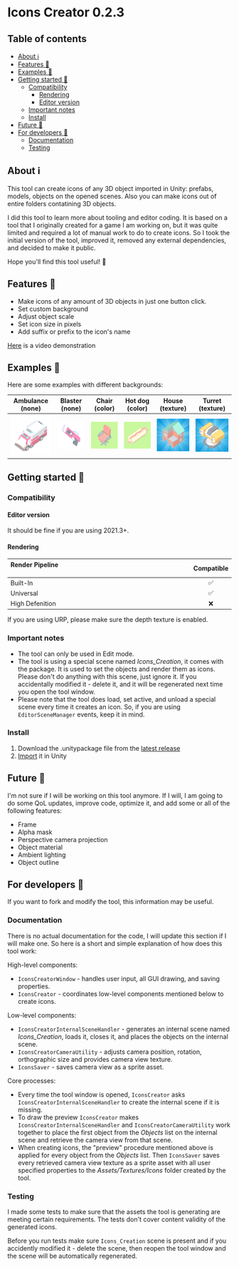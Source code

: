 # Icons Creator 0.2.3

## Table of contents
* [About :information_source:](#about-information_source)
* [Features :star2:](#features-star2)
* [Examples :eyes:](#examples-eyes)
* [Getting started :rocket:](#getting-started-rocket)
  * [Compatibility](#compatibility)
    * [Rendering](#rendering)
    * [Editor version](#editor-version)
  * [Important notes](#important-notes)
  * [Install](#install)
* [Future :crystal_ball:](#future-crystal_ball)
* [For developers :wrench:](#for-developers-wrench)
  * [Documentation](#documentation)
  * [Testing](#testing)

## About :information_source:

This tool can create icons of any 3D object imported in Unity: prefabs, models, objects on the opened scenes. Also you can make icons out of entire folders contatining 3D objects.

I did this tool to learn more about tooling and editor coding. It is based on a tool that I originally created for a game I am working on, but it was quite limited and required a lot of manual work to do to create icons. So I took the initial version of the tool, improved it, removed any external dependencies, and decided to make it public.

Hope you'll find this tool useful! :purple_heart:

## Features :star2:

- Make icons of any amount of 3D objects in just one button click.
- Set custom background
- Adjust object scale 
- Set icon size in pixels
- Add suffix or prefix to the icon's name

[Here](https://youtu.be/5UHYbbjXDpM) is a video demonstration

## Examples :eyes:
Here are some examples with different backgrounds:

Ambulance (none) | Blaster (none)  | Chair (color)    | Hot dog (color)  | House (texture)    | Turret (texture) 
:---------:|:--------:|:--------:|:--------:|:--------:|:--------:
![alt text](https://github.com/xyperine/Icons-Creator/blob/main/Assets/Plugins/IconsCreator/Samples/Textures/Icons/Ambulance_Icon.png?raw=true)|![alt text](https://github.com/xyperine/Icons-Creator/blob/main/Assets/Plugins/IconsCreator/Samples/Textures/Icons/Blaster_Icon.png?raw=true)|![alt text](https://github.com/xyperine/Icons-Creator/blob/main/Assets/Plugins/IconsCreator/Samples/Textures/Icons/Chair_Icon.png?raw=true)|![alt text](https://github.com/xyperine/Icons-Creator/blob/main/Assets/Plugins/IconsCreator/Samples/Textures/Icons/Hot_Dog_Icon.png?raw=true)|![alt text](https://github.com/xyperine/Icons-Creator/blob/main/Assets/Plugins/IconsCreator/Samples/Textures/Icons/House_Icon.png?raw=true)|![alt text](https://github.com/xyperine/Icons-Creator/blob/main/Assets/Plugins/IconsCreator/Samples/Textures/Icons/Turret_Icon.png?raw=true)

## Getting started :rocket:

### Compatibility

#### Editor version

It should be fine if you are using 2021.3+.

#### Rendering

| Render Pipeline &nbsp;&nbsp;&nbsp;&nbsp;&nbsp;&nbsp;&nbsp;&nbsp;&nbsp;&nbsp;&nbsp;&nbsp;&nbsp;&nbsp;&nbsp;&nbsp;&nbsp;&nbsp;&nbsp;&nbsp;&nbsp;&nbsp;&nbsp;&nbsp;&nbsp;&nbsp;&nbsp;&nbsp;&nbsp;&nbsp;&nbsp;&nbsp;&nbsp;&nbsp;&nbsp;&nbsp;&nbsp;&nbsp;&nbsp;&nbsp;&nbsp;&nbsp;&nbsp;&nbsp;&nbsp;&nbsp;&nbsp;&nbsp;&nbsp;&nbsp;&nbsp;&nbsp;&nbsp;&nbsp;&nbsp;&nbsp;&nbsp;&nbsp;&nbsp;&nbsp;&nbsp;&nbsp;&nbsp;&nbsp;&nbsp;&nbsp;&nbsp;&nbsp;&nbsp;&nbsp;&nbsp;&nbsp;&nbsp;&nbsp;&nbsp;&nbsp;&nbsp;&nbsp;&nbsp;&nbsp;&nbsp;&nbsp;&nbsp;&nbsp;&nbsp;&nbsp;&nbsp;	| Compatible 					|
| :----------- 			| :-----------: 			|
| Built-In    			| :white_check_mark: 	|
| Universal   			| :white_check_mark: 	|
| High Defenition   | :x: 								|

If you are using URP, please make sure the depth texture is enabled.

### Important notes

- The tool can only be used in Edit mode.
- The tool is using a special scene named *Icons_Creation*, it comes with the package. It is used to set the objects and render them as icons. Please don't do anything with this scene, just ignore it. If you accidentally modified it - delete it, and it will be regenerated next time you open the tool window.
- Please note that the tool does load, set active, and unload a special scene every time it creates an icon. So, if you are using `EditorSceneManager` events, keep it in mind.

### Install

1. Download the .unitypackage file from the [latest release](https://github.com/xyperine/Icons-Creator/releases/tag/v0.2.3)
2. [Import](https://docs.unity3d.com/Manual/AssetPackagesImport.html) it in Unity

## Future :crystal_ball:

I'm not sure if I will be working on this tool anymore. If I will, I am going to do some QoL updates, improve code, optimize it, and add some or all of the following features:

- Frame
- Alpha mask
- Perspective camera projection
- Object material
- Ambient lighting
- Object outline

## For developers :wrench:

If you want to fork and modify the tool, this information may be useful.

### Documentation

There is no actual documentation for the code, I will update this section if I will make one. So here is a short and simple explanation of how does this tool work:

High-level components:

- `IconsCreatorWindow` - handles user input, all GUI drawing, and saving properties.
- `IconsCreator` - coordinates low-level components mentioned below to create icons.

Low-level components:

- `IconsCreatorInternalSceneHandler` - generates an internal scene named *Icons_Creation*, loads it, closes it, and places the objects on the internal scene.
- `IconsCreatorCameraUtility` - adjusts camera position, rotation, orthographic size and provides camera view texture.
- `IconsSaver` - saves camera view as a sprite asset.

Core processes:

- Every time the tool window is opened, `IconsCreator` asks `IconsCreatorInternalSceneHandler` to create the internal scene if it is missing.
- To draw the preview `IconsCreator` makes `IconsCreatorInternalSceneHandler` and `IconsCreatorCameraUtility` work together to place the first object from the *Objects* list on the internal scene and retrieve the camera view from that scene.
- When creating icons, the "preview" procedure mentioned above is applied for every object from the *Objects* list. Then `IconsSaver` saves every retrieved camera view texture as a sprite asset with all user specified properties to the *Assets/Textures/Icons* folder created by the tool.

### Testing

I made some tests to make sure that the assets the tool is generating are meeting certain requirements. The tests don't cover content validity of the generated icons.

Before you run tests make sure `Icons_Creation` scene is present and if you accidently modified it - delete the scene, then reopen the tool window and the scene will be automatically regenerated.
